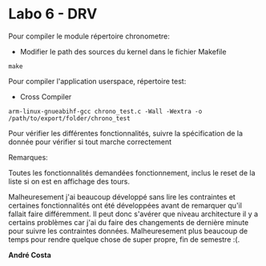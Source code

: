 # Labo 6 - DRV

Pour compiler le module répertoire chronometre:

- Modifier le path des sources du kernel dans le fichier Makefile

```
make
```

Pour compiler l'application userspace, répertoire test:

- Cross Compiler

```
arm-linux-gnueabihf-gcc chrono_test.c -Wall -Wextra -o /path/to/export/folder/chrono_test
```

Pour vérifier les différentes fonctionnalités, suivre la spécification de la donnée pour vérifier si tout marche correctement

Remarques:

Toutes les fonctionnalités demandées fonctionnement, inclus le reset de la liste si on est en affichage des tours.

Malheuresement j'ai beaucoup développé sans lire les contraintes et certaines fonctionnalités ont été développées avant de remarquer qu'il fallait faire différemment.
Il peut donc s'avérer que niveau architecture il y a certains problèmes car j'ai du faire des changements de dernière minute pour suivre les contraintes données.
Malheuresement plus beaucoup de temps pour rendre quelque chose de super propre, fin de semestre :(.

**André Costa**
